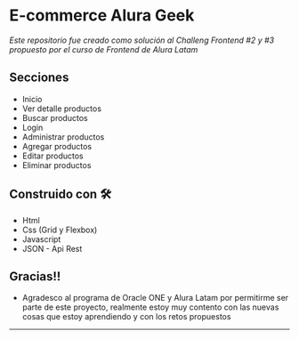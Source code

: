 # E-commerce Alura Geek



_Este repositorio fue creado como solución al Challeng Frontend #2 y #3 propuesto por el curso de Frontend de Alura Latam_



## Secciones
* Inicio
* Ver detalle productos
* Buscar productos
* Login
* Administrar productos
* Agregar productos
* Editar productos
* Eliminar productos

## Construido con 🛠️

* Html
* Css (Grid y Flexbox)
* Javascript
* JSON - Api Rest

## Gracias!!

* Agradesco al programa de Oracle ONE y Alura Latam por permitirme ser parte de este proyecto, realmente estoy muy contento con las nuevas cosas que estoy aprendiendo y con los retos propuestos

---

